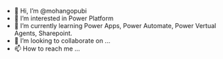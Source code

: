 - 👋 Hi, I’m @mohangopubi
- 👀 I’m interested in Power Platform
- 🌱 I’m currently learning Power Apps, Power Automate, Power Vertual Agents, Sharepoint.
- 💞️ I’m looking to collaborate on ...
- 📫 How to reach me ...

<!---
mohangopubi/mohangopubi is a ✨ special ✨ repository because its `README.md` (this file) appears on your GitHub profile.
You can click the Preview link to take a look at your changes.
--->
